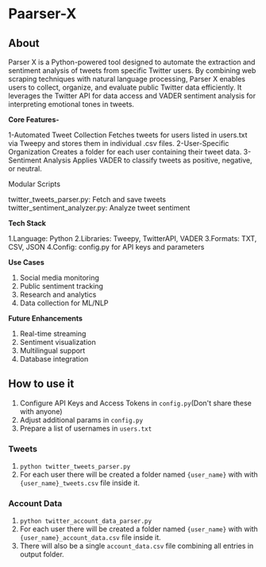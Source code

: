 # Paarser-X

## About
Parser X is a Python-powered tool designed to automate the extraction and sentiment analysis of tweets from specific Twitter users. By combining web scraping techniques with natural language processing, Parser X enables users to collect, organize, and evaluate public Twitter data efficiently. It leverages the Twitter API for data access and VADER sentiment analysis for interpreting emotional tones in tweets.


**Core Features-**

1-Automated Tweet Collection
Fetches tweets for users listed in users.txt via Tweepy and stores them in individual .csv files.
2-User-Specific Organization
Creates a folder for each user containing their tweet data.
3-Sentiment Analysis
Applies VADER to classify tweets as positive, negative, or neutral.

Modular Scripts

twitter_tweets_parser.py: Fetch and save tweets
twitter_sentiment_analyzer.py: Analyze tweet sentiment

**Tech Stack**

1.Language: Python
2.Libraries: Tweepy, TwitterAPI, VADER
3.Formats: TXT, CSV, JSON
4.Config: config.py for API keys and parameters

**Use Cases**

1. Social media monitoring
2. Public sentiment tracking
3. Research and analytics
4. Data collection for ML/NLP

**Future Enhancements**

1. Real-time streaming
2. Sentiment visualization
3. Multilingual support
4. Database integration

## How to use it

1. Configure API Keys and Access Tokens in `config.py`(Don't share these with anyone)
2. Adjust additional params in `config.py`
3. Prepare a list of usernames in `users.txt`

### Tweets
1. `python twitter_tweets_parser.py`
2. For each user there will be created a folder named `{user_name}` with with `{user_name}_tweets.csv` file inside it.

### Account Data
1. `python twitter_account_data_parser.py`
2. For each user there will be created a folder named `{user_name}` with with `{user_name}_account_data.csv` file inside it.
3. There will also be a single `account_data.csv` file combining all entries in output folder.
